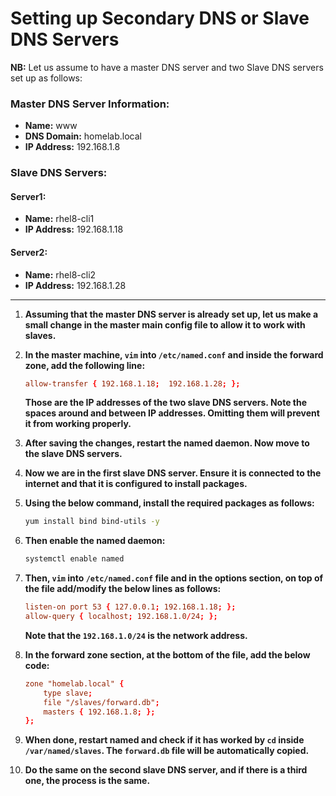 # Setting up Secondary DNS or Slave DNS Servers

**NB:** Let us assume to have a master DNS server and two Slave DNS servers set up as follows:

### Master DNS Server Information:
- **Name:** www
- **DNS Domain:** homelab.local
- **IP Address:** 192.168.1.8

### Slave DNS Servers:
#### Server1:
- **Name:** rhel8-cli1
- **IP Address:** 192.168.1.18

#### Server2:
- **Name:** rhel8-cli2
- **IP Address:** 192.168.1.28

---

1. **Assuming that the master DNS server is already set up, let us make a small change in the master main config file to allow it to work with slaves.**

2. **In the master machine, `vim` into `/etc/named.conf` and inside the forward zone, add the following line:**
    ```conf
    allow-transfer { 192.168.1.18;  192.168.1.28; };
    ```
    **Those are the IP addresses of the two slave DNS servers. Note the spaces around and between IP addresses. Omitting them will prevent it from working properly.**

3. **After saving the changes, restart the named daemon. Now move to the slave DNS servers.**

4. **Now we are in the first slave DNS server. Ensure it is connected to the internet and that it is configured to install packages.**

5. **Using the below command, install the required packages as follows:**
    ```bash
    yum install bind bind-utils -y
    ```

6. **Then enable the named daemon:**
    ```bash
    systemctl enable named
    ```

7. **Then, `vim` into `/etc/named.conf` file and in the options section, on top of the file add/modify the below lines as follows:**
    ```conf
    listen-on port 53 { 127.0.0.1; 192.168.1.18; };
    allow-query { localhost; 192.168.1.0/24; };
    ```
    **Note that the `192.168.1.0/24` is the network address.**

8. **In the forward zone section, at the bottom of the file, add the below code:**
    ```conf
    zone "homelab.local" {
        type slave;
        file "/slaves/forward.db";
        masters { 192.168.1.8; };
    };
    ```

9. **When done, restart named and check if it has worked by `cd` inside `/var/named/slaves`. The `forward.db` file will be automatically copied.**

10. **Do the same on the second slave DNS server, and if there is a third one, the process is the same.**
